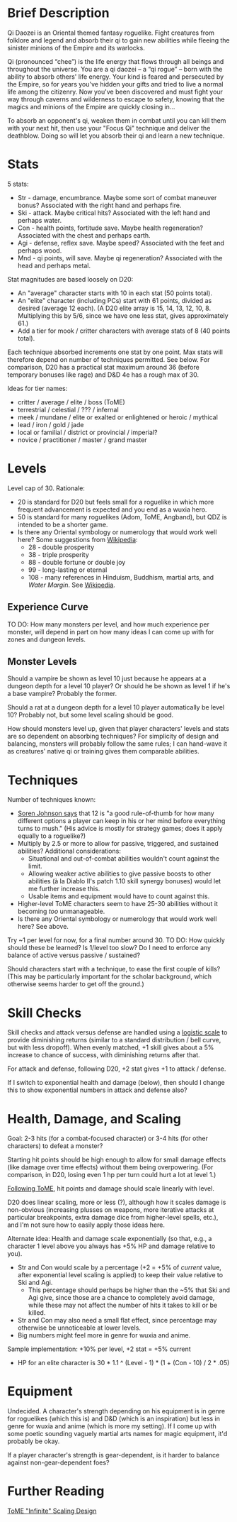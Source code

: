 Brief Description
=================

Qi Daozei is an Oriental themed fantasy roguelike.  Fight creatures from folklore and legend and absorb their qi to gain new abilities while fleeing the sinister minions of the Empire and its warlocks.

Qi (pronounced “chee”) is the life energy that flows through all beings and throughout the universe. You are a qi daozei – a “qi rogue” – born with the ability to absorb others' life energy. Your kind is feared and persecuted by the Empire, so for years you've hidden your gifts and tried to live a normal life among the citizenry. Now you've been discovered and must fight your way through caverns and wilderness to escape to safety, knowing that the magics and minions of the Empire are quickly closing in...

To absorb an opponent's qi, weaken them in combat until you can kill them with your next hit, then use your "Focus Qi" technique and deliver the deathblow. Doing so will let you absorb their qi and learn a new technique.

Stats 
=====

5 stats:

* Str - damage, encumbrance.  Maybe some sort of combat maneuver bonus?  Associated with the right hand and perhaps fire.
* Ski - attack.  Maybe critical hits?  Associated with the left hand and perhaps water.
* Con - health points, fortitude save.  Maybe health regeneration?  Associated with the chest and perhaps earth.
* Agi - defense, reflex save.  Maybe speed?  Associated with the feet and perhaps wood.
* Mnd - qi points, will save.  Maybe qi regeneration?  Associated with the head and perhaps metal.

Stat magnitudes are based loosely on D20:

* An "average" character starts with 10 in each stat (50 points total).
* An "elite" character (including PCs) start with 61 points, divided as desired (average 12 each).  (A D20 elite array is 15, 14, 13, 12, 10, 8.  Multiplying this by 5/6, since we have one less stat, gives approximately 61.)
* Add a tier for mook / critter characters with average stats of 8 (40 points total).

Each technique absorbed increments one stat by one point. Max stats will therefore depend on number of techniques permitted.  See below.  For comparison, D20 has a practical stat maximum around 36 (before temporary bonuses like rage) and D&D 4e has a rough max of 30.

Ideas for tier names:

* critter / average / elite / boss (ToME)
* terrestrial / celestial / ??? / infernal
* meek / mundane / elite or exalted or enlightened or heroic / mythical
* lead / iron / gold / jade
* local or familial / district or provincial / imperial?
* novice / practitioner / master / grand master

Levels
======

Level cap of 30.  Rationale:

* 20 is standard for D20 but feels small for a roguelike in which more frequent advancement is expected and you end as a wuxia hero.
* 50 is standard for many roguelikes (Adom, ToME, Angband), but QDZ is intended to be a shorter game.
* Is there any Oriental symbology or numerology that would work well here?  Some suggestions from [Wikipedia](http://en.wikipedia.org/wiki/Numbers_in_Chinese_culture):
    * 28 - double prosperity
    * 38 - triple prosperity
    * 88 - double fortune or double joy
    * 99 - long-lasting or eternal
    * 108 - many references in Hinduism, Buddhism, martial arts, and _Water Margin_.  See [Wikipedia](http://en.wikipedia.org/wiki/108_%28number%29).

Experience Curve
----------------

TO DO: How many monsters per level, and how much experience per monster, will depend in part on how many ideas I can come up with for zones and dungeon levels.

Monster Levels
--------------

Should a vampire be shown as level 10 just because he appears at a dungeon depth for a level 10 player? Or should he be shown as level 1 if he's a base vampire?  Probably the former.

Should a rat at a dungeon depth for a level 10 player automatically be level 10?  Probably not, but some level scaling should be good.

How should monsters level up, given that player characters' levels and stats are so dependent on absorbing techniques?  For simplicity of design and balancing, monsters will probably follow the same rules; I can hand-wave it as creatures' native qi or training gives them comparable abilities.

Techniques
==========

Number of techniques known:

* [Soren Johnson says](http://gamasutra.com/view/news/193428/Seven_Deadly_Sins_of_strategy_game_design.php) that 12 is "a good rule-of-thumb for how many different options a player can keep in his or her mind before everything turns to mush."  (His advice is mostly for strategy games; does it apply equally to a roguelike?)
* Multiply by 2.5 or more to allow for passive, triggered, and sustained abilities?  Additional considerations:
    * Situational and out-of-combat abilities wouldn't count against the limit.
    * Allowing weaker active abilities to give passive boosts to other abilities (à la Diablo II's patch 1.10 skill synergy bonuses) would let me further increase this.
    * Usable items and equipment would have to count against this.
* Higher-level ToME characters seem to have 25-30 abilities without it becoming *too* unmanageable.
* Is there any Oriental symbology or numerology that would work well here?  See above.

Try ~1 per level for now, for a final number around 30. TO DO: How quickly should these be learned? Is 1/level too slow? Do I need to enforce any balance of active versus passive / sustained?

Should characters start with a technique, to ease the first couple of kills?  (This may be particularly important for the scholar background, which otherwise seems harder to get off the ground.)

Skill Checks
============

Skill checks and attack versus defense are handled using a [logistic scale](http://en.wikipedia.org/wiki/Logistic_distribution) to provide diminishing returns (similar to a standard distribution / bell curve, but with less dropoff).  When evenly matched, +1 skill gives about a 5% increase to chance of success, with diminishing returns after that.

For attack and defense, following D20, +2 stat gives +1 to attack / defense.

If I switch to exponential health and damage (below), then should I change this to show exponential numbers in attack and defense also?

Health, Damage, and Scaling
===========================

Goal: 2-3 hits (for a combat-focused character) or 3-4 hits (for other characters) to defeat a monster?

Starting hit points should be high enough to allow for small damage effects (like damage over time effects) without them being overpowering.  (For comparison, in D20, losing even 1 hp per turn could hurt a lot at level 1.)

[Following ToME](http://forums.te4.org/viewtopic.php?f=36&t=38632), hit points and damage should scale linearly with level.

D20 does linear scaling, more or less (?), although how it scales damage is non-obvious (increasing plusses on weapons, more iterative attacks at particular breakpoints, extra damage dice from higher-level spells, etc.), and I'm not sure how to easily apply those ideas here.

Alternate idea: Health and damage scale exponentially (so that, e.g., a character 1 level above you always has +5% HP and damage relative to you).

* Str and Con would scale by a percentage (+2 = +5% of _current_ value, after exponential level scaling is applied) to keep their value relative to Ski and Agi.
    * This percentage should perhaps be higher than the ~5% that Ski and Agi give, since those are a chance to completely avoid damage, while these may not affect the number of hits it takes to kill or be killed.
* Str and Con may also need a small flat effect, since percentage may otherwise be unnoticeable at lower levels.
* Big numbers might feel more in genre for wuxia and anime.

Sample implementation: +10% per level, +2 stat = +5% current
* HP for an elite character is 30 * 1.1 ^ (Level - 1) * (1 + (Con - 10) / 2 * .05)

Equipment
=========

Undecided.  A character's strength depending on his equipment is in genre for roguelikes (which this is) and D&D (which is an inspiration) but less in genre for wuxia and anime (which is more my setting).  If I come up with some poetic sounding vaguely martial arts names for magic equipment, it'd probably be okay.

If a player character's strength is gear-dependent, is it harder to balance against non-gear-dependent foes?

Further Reading
===============

[ToME "Infinite" Scaling Design](http://forums.te4.org/viewtopic.php?f=36&t=38632)

